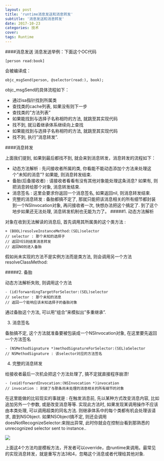 ```yaml
---
layout: post
title: 'runtime消息发送和消息转发'
subtitle: '消息发送和消息转发'
date: 2017-10-23
categories: 技术
cover: 
tags: Runtime
---
```


####消息发送
消息发送举例：下面这个OC代码

<pre><code class="language-objectivec">[person read:book]</code></pre>

会被编译成：

<pre><code class="language-objectivec">objc_msgSend(person, @selector(read:), book);
</code></pre>

objc_msgSend的具体流程如下：
- 通过isa指针找到所属类
- 查找类的cache列表, 如果没有则下一步
- 查找类的”方法列表”
- 如果能找到与选择子名称相符的方法, 就跳至其实现代码
- 找不到, 就沿着继承体系继续向上查找
- 如果能找到与选择子名称相符的方法, 就跳至其实现代码
- 找不到, 执行”消息转发”.

####消息转发

上面我们提到, 如果到最后都找不到, 就会来到消息转发，消息转发的流程如下：
- 动态方法解析 : 先问接收者所属的类, 你看能不能动态添加个方法来处理这个”未知的消息”? 如果能, 则消息转发结束.
- 备胎(后备接收者) : 请接收者看看有没有其他对象能处理这条消息? 如果有, 则把消息转给那个对象, 消息转发结束.
- 消息签名 : 这里会要求你返回一个消息签名, 如果返回nil, 则消息转发结束.
- 完整的消息转发 : 备胎都搞不定了, 那就只能把该消息相关的所有细节都封装到一个NSInvocation对象, 再问接收者一次, 快想办法把这个搞定了. 到了这个地步如果还无法处理, 消息转发机制也无能为力了。
#####1. 动态方法解析

对象在收到无法解读的消息后, 首先调用其所属类的这个类方法 :

<pre><code class="language-objectivec">+ (BOOL)resolveInstanceMethod:(SEL)selector
// selector : 那个未知的选择子
// 返回YES则结束消息转发
// 返回NO则进入备胎
</code></pre>


假如尚未实现的方法不是实例方法而是类方法, 则会调用另一个方法resolveClassMethod:

#####2. 备胎

动态方法解析失败, 则调用这个方法

<pre><code class="language-objectivec">- (id)forwardingTargetForSelector:(SEL)selector
// selector : 那个未知的消息
// 返回一个能响应该未知选择子的备胎对象
</code></pre>

通过备胎这个方法, 可以用”组合”来模拟出”多重继承”.

3. 消息签名

备胎搞不定, 这个方法就准备要被包装成一个NSInvocation对象, 在这里要先返回一个方法签名

<pre><code class="language-objectivec">- (NSMethodSignature *)methodSignatureForSelector:(SEL)aSelector
// NSMethodSignature : 该selector对应的方法签名
</code></pre>

4. 完整的消息转发

给接收者最后一次机会把这个方法处理了, 搞不定就直接程序崩溃!

<pre><code class="language-objectivec">- (void)forwardInvocation:(NSInvocation *)invocation
// invocation : 封装了与那条尚未处理的消息相关的所有细节的对象
</code></pre>

在这里能做的比较现实的事就是 : 在触发消息前, 先以某种方式改变消息内容, 比如追加另外一个参数, 或是改变消息等等. 实现此方法时, 如果发现某调用操作不应该由本类处理, 可以调用超类的同名方法. 则继承体系中的每个类都有机会处理该请求, 直到NSObject. 如果NSObject搞不定, 则还会调用doesNotRecognizeSelector:来抛出异常, 此时你就会在控制台看到那熟悉的unrecognized selector sent to instance..

![](https://fuqionglin-blog.oss-cn-qingdao.aliyuncs.com/Runtime/runtime03.png)


上面这4个方法均是模板方法，开发者可以override，由runtime来调用。最常见的实现消息转发，就是重写方法3和4，忽略这个消息或者代理给其他对象.




